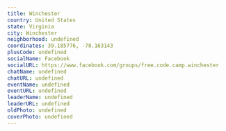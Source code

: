 ```yaml
---
title: Winchester
country: United States
state: Virginia
city: Winchester
neighborhood: undefined
coordinates: 39.185776, -78.163143
plusCode: undefined
socialName: Facebook
socialURL: https://www.facebook.com/groups/free.code.camp.winchester
chatName: undefined
chatURL: undefined
eventName: undefined
eventURL: undefined
leaderName: undefined
leaderURL: undefined
oldPhoto: undefined
coverPhoto: undefined
---
```


